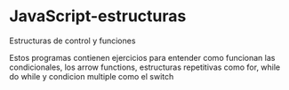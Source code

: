 # JavaScript-estructuras
Estructuras de control y funciones

Estos programas contienen ejercicios para entender como funcionan las condicionales, los arrow functions, estructuras repetitivas como for, while do while y condicion multiple como el switch
